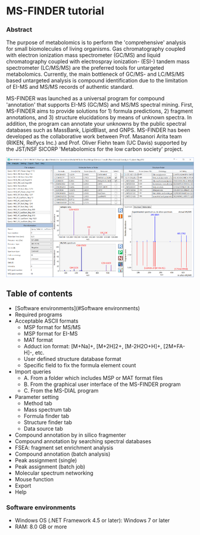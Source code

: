 <link rel="stylesheet" href="/MS-FINDER/css/style.css" charset="utf-8">

# MS-FINDER tutorial

### Abstract

The purpose of metabolomics is to perform the 'comprehensive' analysis for small biomolecules of
living organisms. Gas chromatography coupled with electron ionization mass spectrometer (GC/MS)
and liquid chromatography coupled with electrospray ionization- (ESI-) tandem mass spectrometer
(LC/MS/MS) are the preferred tools for untargeted metabolomics. Currently, the main bottleneck of
GC/MS- and LC/MS/MS based untargeted analysis is compound identification due to the limitation of
EI-MS and MS/MS records of authentic standard.

MS-FINDER was launched as a universal program for compound 'annotation' that supports
EI-MS (GC/MS) and MS/MS spectral mining. First, MS-FINDER aims to provide solutions for 1)
formula predictions, 2) fragment annotations, and 3) structure elucidations by means of unknown
spectra. In addition, the program can annotate your unknowns by the public spectral databases such as
MassBank, LipidBlast, and GNPS. MS-FINDER has been developed as the collaborative work
between Prof. Masanori Arita team (RIKEN, Reifycs Inc.) and Prof. Oliver Fiehn team (UC Davis)
supported by the JST/NSF SICORP 'Metabolomics for the low carbon society' project.

![MS-FINDER screenshot](/MS-FINDER/images/scrMsDial1.png)

## Table of contents

- [Software environments](#Software environments)
- Required programs
- Acceptable ASCII formats
	* MSP format for MS/MS
	* MSP format for EI-MS
	* MAT format
	* Adduct ion format: [M+Na]+, [M+2H]2+, [M-2H2O+H]+, [2M+FA-H]-, etc.
	* User defined structure database format
	* Specific field to fix the formula element count
- Import queries
	- A. From a folder which includes MSP or MAT format files
	- B. From the graphical user interface of the MS-FINDER program
	- C. From the MS-DIAL program
- Parameter setting
	- Method tab
	- Mass spectrum tab
	- Formula finder tab
	- Structure finder tab
	- Data source tab
- Compound annotation by in silico fragmenter
- Compound annotation by searching spectral databases
- FSEA: fragment set enrichment analysis
- Compound annotation (batch analysis)
- Peak assignment (single)
- Peak assignment (batch job)
- Molecular spectrum networking
- Mouse function
- Export
- Help

### Software environments
+ Windows OS (.NET Framework 4.5 or later): Windows 7 or later
+ RAM: 8.0 GB or more

